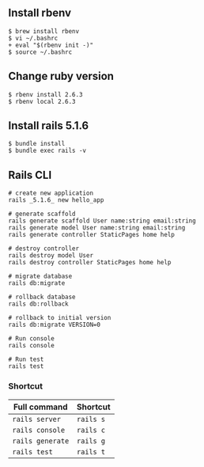 ## Install rbenv
```
$ brew install rbenv
$ vi ~/.bashrc
+ eval "$(rbenv init -)"
$ source ~/.bashrc
```

## Change ruby version
```
$ rbenv install 2.6.3
$ rbenv local 2.6.3
```

## Install rails 5.1.6
```
$ bundle install
$ bundle exec rails -v
```

## Rails CLI
```
# create new application
rails _5.1.6_ new hello_app

# generate scaffold
rails generate scaffold User name:string email:string
rails generate model User name:string email:string
rails generate controller StaticPages home help

# destroy controller
rails destroy model User
rails destroy controller StaticPages home help

# migrate database
rails db:migrate

# rollback database
rails db:rollback

# rollback to initial version
rails db:migrate VERSION=0

# Run console
rails console

# Run test
rails test
```

### Shortcut
| Full command | Shortcut |
----|---- 
| `rails server` | `rails s` |  
| `rails console` | `rails c` |  
| `rails generate` | `rails g` |  
| `rails test` | `rails t` |  
